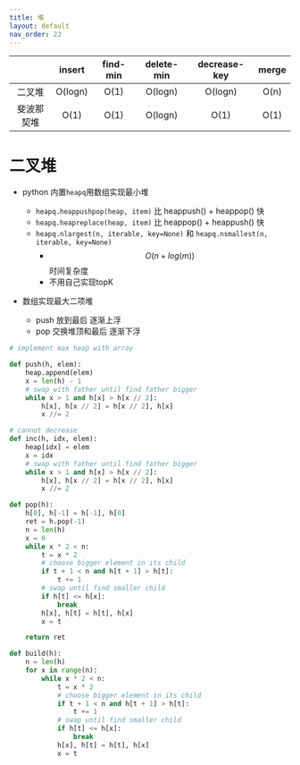 ```yaml
---
title: 堆
layout: default
nav_order: 22
---
```

|            | insert  | find-min | delete-min | decrease-key | merge |
| :--------: | :-----: | :------: | :--------: | :----------: | :---: |
|   二叉堆   | O(logn) |   O(1)   |  O(logn)   |   O(logn)    | O(n)  |
| 斐波那契堆 |  O(1)   |   O(1)   |  O(logn)   |     O(1)     | O(1)  |

# 二叉堆

- python 内置`heapq`用数组实现最小堆
    - `heapq.heappushpop(heap, item)` 比 heappush() + heappop() 快
    - `heapq.heapreplace(heap, item)` 比 heappop() + heappush() 快
    - `heapq.nlargest(n, iterable, key=None)` 和 `heapq.nsmallest(n, iterable, key=None)` 
        - $$ O(n+log(m)) $$ 时间复杂度
        - 不用自己实现topK

- 数组实现最大二项堆
    - push 放到最后 逐渐上浮
    - pop 交换堆顶和最后 逐渐下浮

```python
# implement max heap with array

def push(h, elem):
    heap.append(elem)
    x = len(h) - 1
    # swap with father until find father bigger
    while x > 1 and h[x] > h[x // 2]:
        h[x], h[x // 2] = h[x // 2], h[x]
        x //= 2

# cannot decrease
def inc(h, idx, elem):
    heap[idx] = elem
    x = idx
    # swap with father until find father bigger
    while x > 1 and h[x] > h[x // 2]:
        h[x], h[x // 2] = h[x // 2], h[x]
        x //= 2

def pop(h):
    h[0], h[-1] = h[-1], h[0]
    ret = h.pop(-1)
    n = len(h)
    x = 0
    while x * 2 < n:
        t = x * 2
        # choose bigger element in its child
        if t + 1 < n and h[t + 1] > h[t]:
            t += 1
        # swap until find smaller child
        if h[t] <= h[x]:
            break
        h[x], h[t] = h[t], h[x]
        x = t

    return ret

def build(h):
    n = len(h)
    for x in range(n):
        while x * 2 < n:
            t = x * 2
            # choose bigger element in its child
            if t + 1 < n and h[t + 1] > h[t]:
                t += 1
            # swap until find smaller child
            if h[t] <= h[x]:
                break
            h[x], h[t] = h[t], h[x]
            x = t
```
